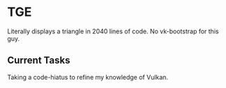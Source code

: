 # TGE
Literally displays a triangle in 2040 lines of code.
No vk-bootstrap for this guy.

## Current Tasks
Taking a code-hiatus to refine my knowledge of Vulkan.
